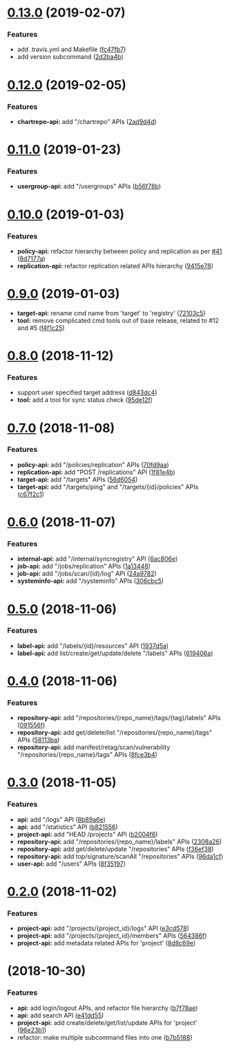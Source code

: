 <a name="0.13.0"></a>
# [0.13.0](https://github.com/moooofly/harborctl/compare/v0.12.0...v0.13.0) (2019-02-07)


### Features

* add .travis.yml and Makefile ([fc47fb7](https://github.com/moooofly/harborctl/commit/fc47fb7))
* add version subcommand ([2d2ba4b](https://github.com/moooofly/harborctl/commit/2d2ba4b))



<a name="0.12.0"></a>
# [0.12.0](https://github.com/moooofly/harborctl/compare/v0.11.0...v0.12.0) (2019-02-05)


### Features

* **chartrepo-api:** add "/chartrepo" APIs ([2ad9d4d](https://github.com/moooofly/harborctl/commit/2ad9d4d))



<a name="0.11.0"></a>
# [0.11.0](https://github.com/moooofly/harborctl/compare/v0.10.0...v0.11.0) (2019-01-23)


### Features

* **usergroup-api:** add "/usergroups" APIs ([b56f78b](https://github.com/moooofly/harborctl/commit/b56f78b))



<a name="0.10.0"></a>
# [0.10.0](https://github.com/moooofly/harborctl/compare/v0.9.0...v0.10.0) (2019-01-03)


### Features

* **policy-api:** refactor hierarchy between policy and replication as per [#41](https://github.com/moooofly/harborctl/issues/41) ([8d7177a](https://github.com/moooofly/harborctl/commit/8d7177a))
* **replication-api:** refactor replication related APIs hierarchy ([9415e78](https://github.com/moooofly/harborctl/commit/9415e78))



<a name="0.9.0"></a>
# [0.9.0](https://github.com/moooofly/harborctl/compare/v0.8.0...v0.9.0) (2019-01-03)


* **target-api:** rename cmd name from 'target' to 'registry' ([72103c5](https://github.com/moooofly/harborctl/commit/72103c5))
* **tool:** remove complicated cmd tools out of base release, related to #12 and #5 ([f4f1c25](https://github.com/moooofly/harborctl/commit/f4f1c25))


<a name="0.8.0"></a>
# [0.8.0](https://github.com/moooofly/harborctl/compare/v0.7.0...v0.8.0) (2018-11-12)


### Features

* support user specified target address ([d843dc4](https://github.com/moooofly/harborctl/commit/d843dc4))
* **tool:** add a tool for sync status check ([95de12f](https://github.com/moooofly/harborctl/commit/95de12f))



<a name="0.7.0"></a>
# [0.7.0](https://github.com/moooofly/harborctl/compare/v0.6.0...v0.7.0) (2018-11-08)


### Features

* **policy-api:** add "/policies/replication" APIs ([70fd9aa](https://github.com/moooofly/harborctl/commit/70fd9aa))
* **replication-api:** add "POST /replications" API ([1f81e4b](https://github.com/moooofly/harborctl/commit/1f81e4b))
* **target-api:** add "/targets" APIs ([56d6054](https://github.com/moooofly/harborctl/commit/56d6054))
* **target-api:** add "/targets/ping" and "/targets/{id}/policies" APIs ([c67f2c1](https://github.com/moooofly/harborctl/commit/c67f2c1))



<a name="0.6.0"></a>
# [0.6.0](https://github.com/moooofly/harborctl/compare/v0.5.0...v0.6.0) (2018-11-07)


### Features

* **internal-api:** add "/internal/syncregistry" API ([6ac806e](https://github.com/moooofly/harborctl/commit/6ac806e))
* **job-api:** add "/jobs/replication" APIs ([1a13448](https://github.com/moooofly/harborctl/commit/1a13448))
* **job-api:** add "/jobs/scan/{id}/log" API ([24a9782](https://github.com/moooofly/harborctl/commit/24a9782))
* **systeminfo-api:** add "/systeminfo" APIs ([306cbc5](https://github.com/moooofly/harborctl/commit/306cbc5))



<a name="0.5.0"></a>
# [0.5.0](https://github.com/moooofly/harborctl/compare/v0.4.0...v0.5.0) (2018-11-06)


### Features

* **label-api:** add "/labels/{id}/resources" API ([1937d5a](https://github.com/moooofly/harborctl/commit/1937d5a))
* **label-api:** add list/create/get/update/delete "/labels" APIs ([619406a](https://github.com/moooofly/harborctl/commit/619406a))



<a name="0.4.0"></a>
# [0.4.0](https://github.com/moooofly/harborctl/compare/v0.3.0...v0.4.0) (2018-11-06)


### Features

* **repository-api:** add "/repositories/{repo_name}/tags/{tag}/labels" APIs ([091556f](https://github.com/moooofly/harborctl/commit/091556f))
* **repository-api:** add get/delete/list "/repositories/{repo_name}/tags" APIs ([58113ba](https://github.com/moooofly/harborctl/commit/58113ba))
* **repository-api:** add manifest/retag/scan/vulnerability "/repositories/{repo_name}/tags" APIs ([8fce3b4](https://github.com/moooofly/harborctl/commit/8fce3b4))



<a name="0.3.0"></a>
# [0.3.0](https://github.com/moooofly/harborctl/compare/v0.2.0...v0.3.0) (2018-11-05)


### Features

* **api:** add "/logs" API ([8b89a6e](https://github.com/moooofly/harborctl/commit/8b89a6e))
* **api:** add "/statistics" API ([b821556](https://github.com/moooofly/harborctl/commit/b821556))
* **project-api:** add "HEAD /projects" API ([b2004f6](https://github.com/moooofly/harborctl/commit/b2004f6))
* **repository-api:** add "/repositories/{repo_name}/labels" APIs ([2308a26](https://github.com/moooofly/harborctl/commit/2308a26))
* **repository-api:** add get/delete/update "/repositories" APIs ([f36ef38](https://github.com/moooofly/harborctl/commit/f36ef38))
* **repository-api:** add top/signature/scanAll "/repositories" APIs ([96da1cf](https://github.com/moooofly/harborctl/commit/96da1cf))
* **user-api:** add "/users" APIs ([8f35197](https://github.com/moooofly/harborctl/commit/8f35197))



<a name="0.2.0"></a>
# [0.2.0](https://github.com/moooofly/harborctl/compare/v0.1.0...v0.2.0) (2018-11-02)


### Features

* **project-api:** add "/projects/{project_id}/logs" API ([e3cd578](https://github.com/moooofly/harborctl/commit/e3cd578))
* **project-api:** add "/projects/{project_id}/members" APIs ([564386f](https://github.com/moooofly/harborctl/commit/564386f))
* **project-api:** add metadata related APIs for 'project' ([8d8c69e](https://github.com/moooofly/harborctl/commit/8d8c69e))



<a name="0.1.0"></a>
#  (2018-10-30)


### Features

* **api:** add login/logout APIs, and refactor file hierarchy ([b7f78ae](https://github.com/moooofly/harborctl/commit/b7f78ae))
* **api:** add search API ([e41dd55](https://github.com/moooofly/harborctl/commit/e41dd55))
* **project-api:** add create/delete/get/list/update APIs for 'project' ([96e23b1](https://github.com/moooofly/harborctl/commit/96e23b1))
* refactor: make multiple subcommand files into one ([b7b5188](https://github.com/moooofly/harborctl/commit/b7b5188))




